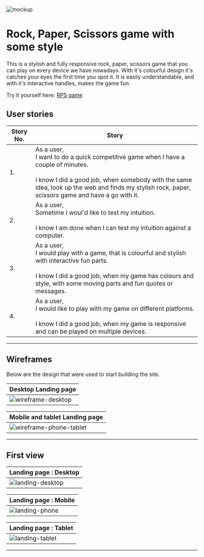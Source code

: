 ![mockup](assets/images/readme/mockup.png)

# Rock, Paper, Scissors game with some style

This is a stylish and fully responsive rock, paper, scissors game that you can play on every device we have nowadays.
With it's colourful design it's catches your eyes the first time you spot it. It is easily understandable, and with it's interactive handles, makes the game fun.

Try it yourself here: [RPS game](https://is2dann.github.io/RPS/)

## User stories
|Story No.|Story|
| ----------- | ----------- |
|1.| As a user, <br> I want to do a quick competitive game when I have a couple of minutes. <br><br> I know I did a good job, when somebody with the same idea, look up the web and finds my stylish rock, paper, scissors game and have a go with it. |
|2.| As a user, <br> Sometime I woul'd like to test my intuition. <br><br> I know I am done when I can test my intuition against a computer. |
|3.| As a user, <br> I would play with a game, that is colourful and stylish with interactive fun parts. <br><br> I know I did a good job, when my game has colours and style, with some moving parts and fun quotes or messages. |
|4.| As a user, <br> I would like to play with my game on different platforms. <br><br> I know I did a good job, when my game is responsive and can be played on multiple devices.|

***

## Wireframes
Below are the design that were used to start building the site.

| Desktop Landing page |
| ------- |
| ![wireframe-desktop](assets/images/readme/wireframe-desktop.png) |

| Mobile and tablet Landing page |
| ------- |
| ![wireframe-phone-tablet](assets/images/readme/wireframe-phone-tablet.png) |

***

## First view

| Landing page : Desktop |
| ------- |
| ![landing-desktop](assets/images/readme/landing-desktop.png) |

| Landing page : Mobile |
| ------- |
| ![landing-phone](assets/images/readme/landing-phone.png) |

| Landing page : Tablet |
| ------- |
| ![landing-tablet](assets/images/readme/landing-tablet.png) |

***